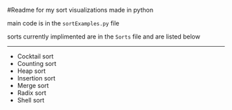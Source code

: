 #Readme for my sort visualizations made in python

main code is in the `sortExamples.py` file

sorts currently implimented are in the `Sorts` file and are listed below

------------------------------------------------------------------------------------

- Cocktail sort
- Counting sort
- Heap sort
- Insertion sort
- Merge sort
- Radix sort
- Shell sort
